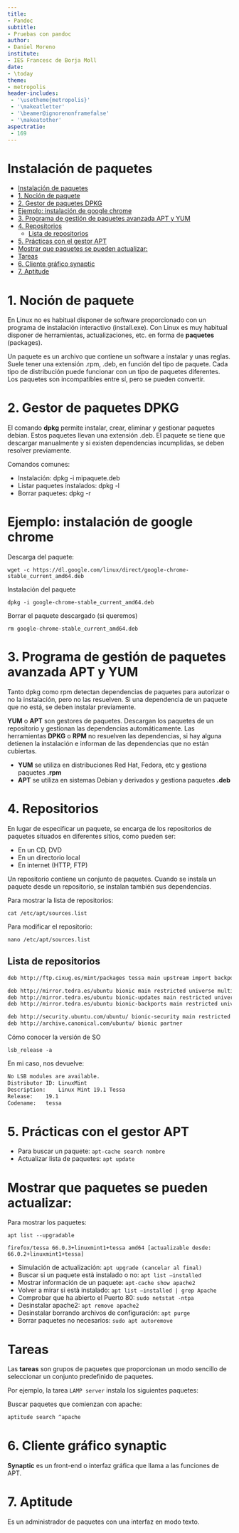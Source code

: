 ```yaml
--- 
title:
- Pandoc
subtitle:
- Pruebas con pandoc
author:
- Daniel Moreno
institute:
- IES Francesc de Borja Moll
date: 
- \today
theme:
- metropolis
header-includes:
 - '\usetheme{metropolis}'
 - '\makeatletter'
 - '\beamer@ignorenonframefalse'
 - '\makeatother'
aspectratio:
 - 169
---
```


# Instalación de paquetes

- [Instalación de paquetes](#instalaci%C3%B3n-de-paquetes)
- [1. Noción de paquete](#1-noci%C3%B3n-de-paquete)
- [2. Gestor de paquetes DPKG](#2-gestor-de-paquetes-dpkg)
- [Ejemplo: instalación de google chrome](#ejemplo-instalaci%C3%B3n-de-google-chrome)
- [3. Programa de gestión de paquetes avanzada APT y YUM](#3-programa-de-gesti%C3%B3n-de-paquetes-avanzada-apt-y-yum)
- [4. Repositorios](#4-repositorios)
  - [Lista de repositorios](#lista-de-repositorios)
- [5. Prácticas con el gestor APT](#5-pr%C3%A1cticas-con-el-gestor-apt)
- [Mostrar que paquetes se pueden actualizar:](#mostrar-que-paquetes-se-pueden-actualizar)
- [Tareas](#tareas)
- [6. Cliente gráfico synaptic](#6-cliente-gr%C3%A1fico-synaptic)
- [7. Aptitude](#7-aptitude)

# 1. Noción de paquete

En Linux no es habitual disponer de software proporcionado con un programa de instalación interactivo (install.exe). Con Linux es muy habitual disponer de herramientas, actualizaciones, etc. en forma de **paquetes** (packages).

Un paquete es un archivo que contiene un software a instalar y unas reglas. Suele tener una extensión .rpm, .deb, en función del tipo de paquete. Cada tipo de distribución puede funcionar con un tipo de paquetes diferentes. Los paquetes son incompatibles entre sí, pero se pueden convertir.

# 2. Gestor de paquetes DPKG

El comando **dpkg** permite instalar, crear, eliminar y gestionar paquetes debian. Estos paquetes llevan una extensión .deb. El paquete se tiene que descargar manualmente y si existen dependencias incumplidas, se deben resolver previamente.

Comandos comunes:

- Instalación: dpkg -i mipaquete.deb
- Listar paquetes instalados: dpkg -l
- Borrar paquetes: dpkg -r

# Ejemplo: instalación de google chrome

Descarga del paquete:

    wget -c https://dl.google.com/linux/direct/google-chrome-stable_current_amd64.deb

Instalación del paquete

    dpkg -i google-chrome-stable_current_amd64.deb

Borrar el paquete descargado (si queremos)

    rm google-chrome-stable_current_amd64.deb

# 3. Programa de gestión de paquetes avanzada APT y YUM

Tanto dpkg como rpm detectan dependencias de paquetes para autorizar o no la instalación, pero no las resuelven. Si una dependencia de un paquete que no está, se deben instalar previamente.

**YUM** o **APT** son gestores de paquetes. Descargan los paquetes de un repositorio y gestionan las dependencias automáticamente. Las herramientas **DPKG** o **RPM** no resuelven las dependencias, si hay alguna detienen la instalación e informan de las dependencias que no están cubiertas.

- **YUM** se utiliza en distribuciones Red Hat, Fedora, etc y gestiona paquetes **.rpm**
- **APT** se utiliza en sistemas Debian y derivados y gestiona paquetes **.deb**

# 4. Repositorios

En lugar de especificar un paquete, se encarga de los repositorios de paquetes situados en diferentes sitios, como pueden ser:

- En un CD, DVD
- En un directorio local
- En internet (HTTP, FTP)

Un repositorio contiene un conjunto de paquetes. Cuando se instala un paquete desde un repositorio, se instalan también sus dependencias.

Para mostrar la lista de repositorios:

    cat /etc/apt/sources.list

Para modificar el repositorio:

    nano /etc/apt/sources.list

## Lista de repositorios

```bash
deb http://ftp.cixug.es/mint/packages tessa main upstream import backport 

deb http://mirror.tedra.es/ubuntu bionic main restricted universe multiverse
deb http://mirror.tedra.es/ubuntu bionic-updates main restricted universe multiverse
deb http://mirror.tedra.es/ubuntu bionic-backports main restricted universe multiverse

deb http://security.ubuntu.com/ubuntu/ bionic-security main restricted universe multiverse
deb http://archive.canonical.com/ubuntu/ bionic partner
```

Cómo conocer la versión de SO

    lsb_release -a

En mi caso, nos devuelve:

```bash
No LSB modules are available.
Distributor ID:	LinuxMint
Description:	Linux Mint 19.1 Tessa
Release:	19.1
Codename:	tessa
```

# 5. Prácticas con el gestor APT

- Para buscar un paquete: `apt-cache search nombre`
- Actualizar lista de paquetes: `apt update`

# Mostrar que paquetes se pueden actualizar: 

Para mostrar los paquetes:

`apt list --upgradable`

```
firefox/tessa 66.0.3+linuxmint1+tessa amd64 [actualizable desde: 66.0.2+linuxmint1+tessa]
```

- Simulación de actualización: `apt upgrade (cancelar al final)`
- Buscar si un paquete està instalado o no: `apt list –installed`
- Mostrar información de un paquete: `apt-cache show apache2`
- Volver a mirar si està instalado: `apt list –installed | grep Apache`
- Comprobar que ha abierto el Puerto 80: `sudo netstat -ntpa`
- Desinstalar apache2: `apt remove apache2`
- Desinstalar borrando archivos de configuración: `apt purge`
- Borrar paquetes no necesarios: `sudo apt autoremove`

# Tareas

Las **tareas** son grupos de paquetes que proporcionan un modo sencillo de seleccionar un conjunto predefinido de paquetes.

Por ejemplo, la tarea `LAMP server` instala los siguientes paquetes:

Buscar paquetes que comienzan con apache:

```bash
aptitude search ^apache
```
  
# 6. Cliente gráfico synaptic

**Synaptic** es un front-end o interfaz gráfica que llama a las funciones de APT.

# 7. Aptitude

Es un administrador de paquetes con una interfaz en modo texto.
